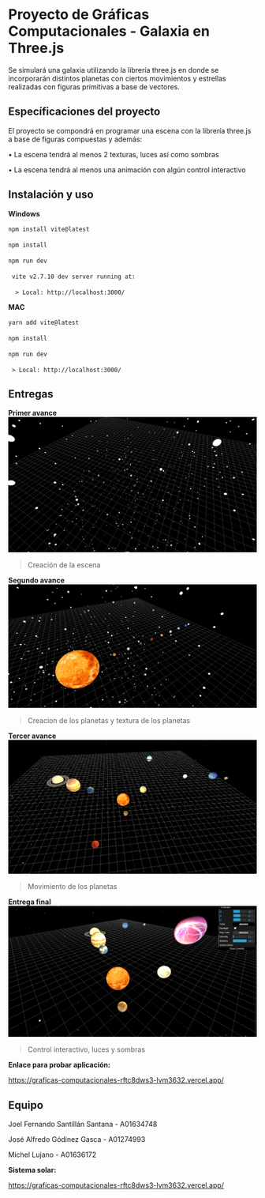 # Proyecto de Gráficas Computacionales - Galaxia en Three.js

Se simulará una galaxia utilizando la librería three.js en donde se incorporarán distintos planetas con ciertos movimientos y estrellas realizadas con figuras primitivas a base de vectores.

## Específicaciones del proyecto

El proyecto se compondrá en programar una escena con la librería three.js a base de 
figuras compuestas y además:  

• La escena tendrá al menos 2 texturas, luces así como sombras 

• La escena tendrá al menos una animación con algún control interactivo


## Instalación y uso
**Windows**
```
npm install vite@latest

npm install 

npm run dev

 vite v2.7.10 dev server running at:

  > Local: http://localhost:3000/
```
**MAC**
```
yarn add vite@latest

npm install

npm run dev

 > Local: http://localhost:3000/
```

## Entregas
**Primer avance**
![Primer avance](https://github.com/Paperman2298/GraficasComputacionales/blob/main/avance1.png?raw=true)

> Creación de la escena

**Segundo avance**
![Segundo avance](https://github.com/Paperman2298/GraficasComputacionales/blob/main/avance2.png?raw=true)

> Creacion de los planetas y textura de los planetas

**Tercer avance**
![Tercer avance](https://github.com/Paperman2298/GraficasComputacionales/blob/main/avance3.PNG?raw=true)

> Movimiento de los planetas

**Entrega final**
![Avance final](https://github.com/Paperman2298/GraficasComputacionales/blob/main/avancefinal.png?raw=true)

> Control interactivo, luces y sombras

**Enlace para probar aplicación:**

https://graficas-computacionales-rftc8dws3-lvm3632.vercel.app/

## Equipo
Joel Fernando Santillán Santana - A01634748

José Alfredo Gódinez Gasca - A01274993

Michel Lujano - A01636172

**Sistema solar:**

https://graficas-computacionales-rftc8dws3-lvm3632.vercel.app/
